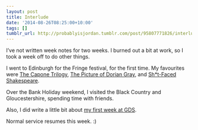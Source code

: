 ```yaml
---
layout: post
title: Interlude
date: '2014-08-26T08:25:00+10:00'
tags: []
tumblr_url: http://probablyisjordan.tumblr.com/post/95807771826/interlude
---
```

<p>I&rsquo;ve not written week notes for two weeks. I burned out a bit at work, so I took a week off to do other things.</p>

<p>I went to Edinburgh for the Fringe festival, for the first time. My favourites were <a href="http://www.jethrocomptonltd.co.uk/#!the-capone-trilogy/ctkz">The Capone Trilogy</a>, <a href="http://www.anothersoup.co.uk/#!dorian-gray/c1dli">The Picture of Dorian Gray</a>, and <a href="http://www.magnificentbastard.co.uk/shitfacedshake.html">Sh*t-Faced Shakespeare</a>.</p>

<p>Over the Bank Holiday weekend, I visited the Black Country and Gloucestershire, spending time with friends.</p>

<p>Also, I did write a little bit about <a href="http://probablyisjordan.tumblr.com/post/94921136506/my-first-week-at-gds">my first week at GDS</a>.</p>

<p>Normal service resumes this week. :)</p>
